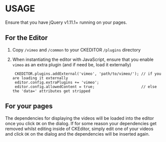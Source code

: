 # USAGE

Ensure that you have jQuery v1.11.1+ running on your pages.

## For the Editor
1. Copy `/vimeo` and `/common` to your CKEDITOR `/plugins` directory

2. When instantiating the editor with JavaScript, ensure that you enable
   `vimeo` as an extra plugin (and if need be, load it externally)

        CKEDITOR.plugins.addExternal('vimeo', 'path/to/vimeo/'); // if you are loading it externally
        editor.config.extraPlugins += 'vimeo';
        editor.config.allowedContent = true;                     // else the 'data=' attributes get stripped

## For your pages
The dependencies for displaying the videos will be loaded into the editor once you click `OK` on the dialog.
If for some reason your dependencies get removed whilst editing inside of CKEditor,
simply edit one of your videos and click `OK` on the dialog and the dependencies will be inserted again.
